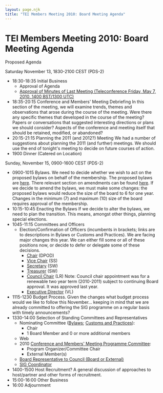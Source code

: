 ```yaml
---
layout: page.njk
title: "TEI Members Meeting 2010: Board Meeting Agenda"
---
```

# TEI Members Meeting 2010: Board Meeting Agenda





Proposed Agenda
 
 
 Saturday November 13, 1830\-2100 CEST (PDS\-2\)
 
 * 18:30\-18:35 Initial Business
	+ Approval of Agenda
	+ [Approval of
	 Minutes of Last Meeting (Teleconference Friday, May 7, 2010,
	 1400 BST/1300 UTC)](/Board/bm39.xml)
* 18:35\-20:15 Conference and Members' Meeting Debriefing
In this section of the meeting, we will examine trends, themes and
 observations that arose during the course of the meeting. Were there
 any specific themes that developed in the course of the meeting?
 Papers or conversations that suggested interesting directions or
 plans we should consider? Aspects of the conference and meeting
 itself that should be retained, modified, or abandoned?
* 20:15\-21:15 Planning the 2011 (and 2012?) Meeting
We had a number of suggestions about planning the 2011 (and further)
 meetings. We should use the end of tonight's meeting to decide on
 future courses of action.
* 1900 Dinner (Catered on Location)




 Sunday, November 15, 0900\-1600 CEST (PDS\-2\)
 
 * 0900\-1015 Bylaws.
We need to decide whether we wish to act on the proposed bylaws on
 behalf of the membership. The proposed bylaws are [here](/Board/2010BylawsProposal.xml). There relevant section on amendments can be found
 [here](/About/bylaws.xml#TEIby-A7). If we decide to amend the bylaws, we must make some
 changes: the proposed bylaws would reduce the size of the board to 6
 for one year. Changes in the minimum (7\) and maximum (10\) size of
 the board requires approval of the membership.
* 10:15\-10:45 Enacting the Bylaws
If we decide to alter the bylaws, we need to plan the transition.
 This means, amongst other things, planning special elections.
* 1045\-11:15 Committees and Officers
	+ Election/Confirmation of Officers (incumbents in brackets;
	 links are to descriptions in Bylaws or Customs and Practices).
	 We are facing major changes this year. We can either fill some
	 or all of these positions now, or decide to defer or delegate
	 some of these decisions.
		- [Chair](/About/bylaws.xml#TEIby-A3.2) (DPOD)
		- [Vice Chair](/About/bylaws.xml#TEIby-A3.3) (SS)
		- [Secretary](/About/bylaws.xml#TEIby-A3.4) (SW)
		- [Treasurer](/About/bylaws.xml#TEIby-A3.5) (SW)
		- [Council Chair](/About/bylaws.xml#TEIby-A3.6) (LR) 
		 Note: Council chair
		 appointment was for a renewable two year term
		 (2010\-2011\) subject to continuing Board approval. It
		 was approved last year.
		- [Executive Director](/Board/procedures.xml#body.1_div.1) (VL)
* 1115\-1230 Budget Process.
Given the changes what budget process would we like to follow this
 November... keeping in mind that we are already committed to
 offering the SIG programme on a regular basis with timely
 announcements?
* 1330\-14:00 Selection of Standing Committees and Representatives 
	+ Nominating Committee ([Bylaws](/About/bylaws.xml#TEIby-A6.6); [Customs and Practices](/Board/procedures.xml#body.1_div.2_div.3)):
		- Chair
		- 1 Board Member and 0 or more additional members
	+ Web
	+ 2010 [Conference and Members' Meeting Programme
	 Committee](/Board/procedures.xml#body.1_div.2_div.1):
		- Program Organizer/Committee Chair
		- External Member(s)
	+ [Board Representative to Council (Board or
	 External)](/About/bylaws.xml#TEIby-A6.2)
	+ [SIG Coordinator](/Board/procedures.xml#body.1_div.5_div.1)
* 1400\-1500 Host Recruitment?
A general discussion of approaches to host/partner and other forms of recruitment.
* 15:00\-16:00 Other Business
* 16:00 Adjournment






